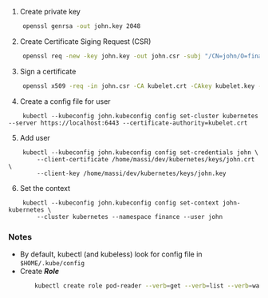 1. Create private key 

```bash
    openssl genrsa -out john.key 2048
```

2. Create Certificate Siging Request (CSR) 

```bash
    openssl req -new -key john.key -out john.csr -subj "/CN=john/O=finance" 
```

3. Sign a certificate 

```bash
    openssl x509 -req -in john.csr -CA kubelet.crt -CAkey kubelet.key -CAcreateserial -out john.crt -days 365
``` 

4. Create a config file for user

```
    kubectl --kubeconfig john.kubeconfig config set-cluster kubernetes --server https://localhost:6443 --certificate-authority=kubelet.crt
```

5. Add user 

```
    kubectl --kubeconfig john.kubeconfig config set-credentials john \
        --client-certificate /home/massi/dev/kubernetes/keys/john.crt \
        --client-key /home/massi/dev/kubernetes/keys/john.key
```

6. Set the context 

````
    kubectl --kubeconfig john.kubeconfig config set-context john-kubernetes \ 
        --cluster kubernetes --namespace finance --user john
````


### Notes 
- By default, kubectl (and kubeless) look for config file in ```$HOME/.kube/config``` 
- Create ***Role***
    ```bash
        kubectl create role pod-reader --verb=get --verb=list --verb=watch --resource=pods --namespace=finance
    ````